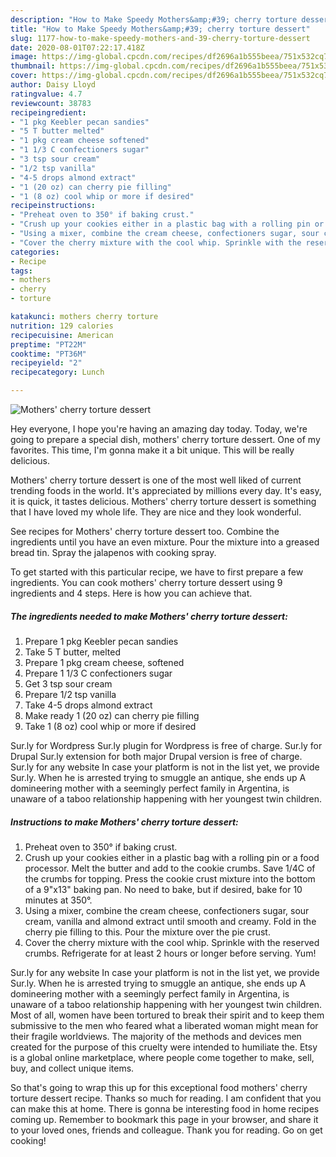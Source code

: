 ```yaml
---
description: "How to Make Speedy Mothers&amp;#39; cherry torture dessert"
title: "How to Make Speedy Mothers&amp;#39; cherry torture dessert"
slug: 1177-how-to-make-speedy-mothers-and-39-cherry-torture-dessert
date: 2020-08-01T07:22:17.418Z
image: https://img-global.cpcdn.com/recipes/df2696a1b555beea/751x532cq70/mothers-cherry-torture-dessert-recipe-main-photo.jpg
thumbnail: https://img-global.cpcdn.com/recipes/df2696a1b555beea/751x532cq70/mothers-cherry-torture-dessert-recipe-main-photo.jpg
cover: https://img-global.cpcdn.com/recipes/df2696a1b555beea/751x532cq70/mothers-cherry-torture-dessert-recipe-main-photo.jpg
author: Daisy Lloyd
ratingvalue: 4.7
reviewcount: 38783
recipeingredient:
- "1 pkg Keebler pecan sandies"
- "5 T butter melted"
- "1 pkg cream cheese softened"
- "1 1/3 C confectioners sugar"
- "3 tsp sour cream"
- "1/2 tsp vanilla"
- "4-5 drops almond extract"
- "1 (20 oz) can cherry pie filling"
- "1 (8 oz) cool whip or more if desired"
recipeinstructions:
- "Preheat oven to 350° if baking crust."
- "Crush up your cookies either in a plastic bag with a rolling pin or a food processor. Melt the butter and add to the cookie crumbs. Save 1/4C of the crumbs for topping. Press the cookie crust mixture into the bottom of a 9&#34;x13&#34; baking pan. No need to bake, but if desired, bake for 10 minutes at 350°."
- "Using a mixer, combine the cream cheese, confectioners sugar, sour cream, vanilla and almond extract until smooth and creamy. Fold in the cherry pie filling to this. Pour the mixture over the pie crust."
- "Cover the cherry mixture with the cool whip. Sprinkle with the reserved crumbs. Refrigerate for at least 2 hours or longer before serving. Yum!"
categories:
- Recipe
tags:
- mothers
- cherry
- torture

katakunci: mothers cherry torture 
nutrition: 129 calories
recipecuisine: American
preptime: "PT22M"
cooktime: "PT36M"
recipeyield: "2"
recipecategory: Lunch

---
```



![Mothers&#39; cherry torture dessert](https://img-global.cpcdn.com/recipes/df2696a1b555beea/751x532cq70/mothers-cherry-torture-dessert-recipe-main-photo.jpg)

Hey everyone, I hope you're having an amazing day today. Today, we're going to prepare a special dish, mothers&#39; cherry torture dessert. One of my favorites. This time, I'm gonna make it a bit unique. This will be really delicious.

Mothers&#39; cherry torture dessert is one of the most well liked of current trending foods in the world. It's appreciated by millions every day. It's easy, it is quick, it tastes delicious. Mothers&#39; cherry torture dessert is something that I have loved my whole life. They are nice and they look wonderful.

See recipes for Mothers&#39; cherry torture dessert too. Combine the ingredients until you have an even mixture. Pour the mixture into a greased bread tin. Spray the jalapenos with cooking spray.


To get started with this particular recipe, we have to first prepare a few ingredients. You can cook mothers&#39; cherry torture dessert using 9 ingredients and 4 steps. Here is how you can achieve that.

<!--inarticleads1-->

##### The ingredients needed to make Mothers&#39; cherry torture dessert:

1. Prepare 1 pkg Keebler pecan sandies
1. Take 5 T butter, melted
1. Prepare 1 pkg cream cheese, softened
1. Prepare 1 1/3 C confectioners sugar
1. Get 3 tsp sour cream
1. Prepare 1/2 tsp vanilla
1. Take 4-5 drops almond extract
1. Make ready 1 (20 oz) can cherry pie filling
1. Take 1 (8 oz) cool whip or more if desired


Sur.ly for Wordpress Sur.ly plugin for Wordpress is free of charge. Sur.ly for Drupal Sur.ly extension for both major Drupal version is free of charge. Sur.ly for any website In case your platform is not in the list yet, we provide Sur.ly. When he is arrested trying to smuggle an antique, she ends up A domineering mother with a seemingly perfect family in Argentina, is unaware of a taboo relationship happening with her youngest twin children. 

<!--inarticleads2-->

##### Instructions to make Mothers&#39; cherry torture dessert:

1. Preheat oven to 350° if baking crust.
1. Crush up your cookies either in a plastic bag with a rolling pin or a food processor. Melt the butter and add to the cookie crumbs. Save 1/4C of the crumbs for topping. Press the cookie crust mixture into the bottom of a 9&#34;x13&#34; baking pan. No need to bake, but if desired, bake for 10 minutes at 350°.
1. Using a mixer, combine the cream cheese, confectioners sugar, sour cream, vanilla and almond extract until smooth and creamy. Fold in the cherry pie filling to this. Pour the mixture over the pie crust.
1. Cover the cherry mixture with the cool whip. Sprinkle with the reserved crumbs. Refrigerate for at least 2 hours or longer before serving. Yum!


Sur.ly for any website In case your platform is not in the list yet, we provide Sur.ly. When he is arrested trying to smuggle an antique, she ends up A domineering mother with a seemingly perfect family in Argentina, is unaware of a taboo relationship happening with her youngest twin children. Most of all, women have been tortured to break their spirit and to keep them submissive to the men who feared what a liberated woman might mean for their fragile worldviews. The majority of the methods and devices men created for the purpose of this cruelty were intended to humiliate the. Etsy is a global online marketplace, where people come together to make, sell, buy, and collect unique items. 

So that's going to wrap this up for this exceptional food mothers&#39; cherry torture dessert recipe. Thanks so much for reading. I am confident that you can make this at home. There is gonna be interesting food in home recipes coming up. Remember to bookmark this page in your browser, and share it to your loved ones, friends and colleague. Thank you for reading. Go on get cooking!
